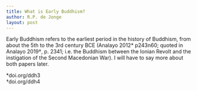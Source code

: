 ```yaml
---
title: What is Early Buddhism?
author: R.P. de Jonge
layout: post
---
```

<p>Early Buddhism refers to the earliest period in the history of Buddhism, from about the 5th to the 3rd century BCE (Analayo 2012* p243n60;
quoted in Analayo 2019†, p. 2341; i.e. the Buddhism between the Ionian Revolt and the instigation of the Second Macedonian War). I will have to say more about both papers later.</p>

*doi.org/ddh3 <br>
†doi.org/ddh4

